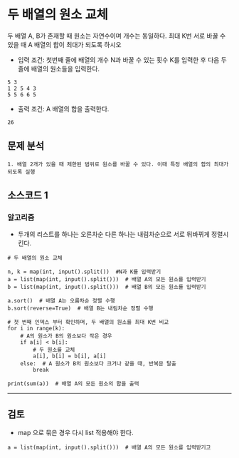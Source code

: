 # 두 배열의 원소 교체

두 배열 A, B가 존재할 때 원소는 자연수이며 개수는 동일하다. 최대 K번 서로 바꿀 수 있을 때 A 배열의 합이 최대가 되도록 하시오

* 입력 조건: 첫번째 줄에 배열의 개수 N과 바꿀 수 있는 횟수 K를 입력한 후 다음 두 줄에 배열의 원소들을 입력한다.
~~~
5 3
1 2 5 4 3
5 5 6 6 5
~~~
* 출력 조건: A 배열의 합을 출력한다.
~~~
26
~~~

## 문제 분석
~~~
1. 배열 2개가 있을 때 제한된 범위로 원소를 바꿀 수 있다. 이때 특정 배열의 합의 최대가 되도록 실행
~~~

## 소스코드 1

### 알고리즘
* 두개의 리스트를 하나는 오른차순 다른 하나는 내림차순으로 서로 뒤바뀌게 정렬시킨다.


~~~
# 두 배열의 원소 교체

n, k = map(int, input().split())  #N과 K를 입력받기
a = list(map(int, input().split()))  # 배열 A의 모든 원소를 입력받기
b = list(map(int, input().split()))  # 배열 B의 모든 원소를 입력받기

a.sort()  # 배열 A는 오름차순 정렬 수행
b.sort(reverse=True)  # 배열 B는 내림차순 정렬 수행

# 첫 번째 인덱스 부터 확인하며, 두 배열의 원소를 최대 K번 비교
for i in range(k):
    # A의 원소가 B의 원소보다 작은 경우
    if a[i] < b[i]:
        # 두 원소를 교체
        a[i], b[i] = b[i], a[i]
    else:  # A 원소가 B의 원소보다 크거나 같을 때, 반복문 탈출
        break

print(sum(a))  # 배열 A의 모든 원소의 합을 출력 
~~~

---

## 검토

* map 으로 묶은 경우 다시 list 적용해야 한다.
~~~
a = list(map(int, input().split()))  # 배열 A의 모든 원소를 입력받기고
~~~